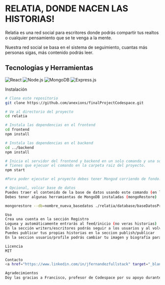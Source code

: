 # RELATIA, DONDE NACEN LAS HISTORIAS!

Relatia es una red social para escritores donde podrás compartir tus realtos o cualquier pensamiento que se te venga a la mente.

Nuestra red social se basa en el sistema de seguimiento, cuantas más personas sigas, más contenido podrás leer.

## Tecnologías y Herramientas
![React](https://img.shields.io/badge/-ReactJs-61DAFB?logo=react&logoColor=white&style=for-the-badge)
![Node.js](https://img.shields.io/badge/-Node.js-339933?logo=node.js&logoColor=white&style=for-the-badge)
![MongoDB](https://img.shields.io/badge/-MongoDB-47A248?logo=mongodb&logoColor=white&style=for-the-badge)
![Express.js](https://img.shields.io/badge/-Express.js-000000?logo=express&logoColor=white&style=for-the-badge)


Instalación

```bash
# Clona este repositorio
git clone https://github.com/anexions/finalProjectCodespace.git

# Ve al directorio del proyecto
cd relatia 

# Instala las dependencias en el frontend
cd frontend
npm install

# Instala las dependencias en el backend
cd ../backend
npm install

# Inicia el servidor del frontend y backend en un solo comando y una sola terminal
# Tienes que ejecuar el comando en la carpeta raiz del proyecto.
npm start

#Para poder ejecutar el proyecto debes tener Mongod corriendo de fondo.

# Opcional, volcar base de datos
Puedes traer el contenido de la base de datos usando este comando (en la carpeta raíz)
Debes tener algunas herramientas de MongoDB instaladas (mongoRestore)

mongorestore --db=nombre_nueva_basedatos ./relatia/database/baseDatosProyectoFinal

Uso
Crea una cuenta en la sección Registro
Loguea y automáticamente entrarás al feed/inicio (no veras historias)
En la sección writers/escritores podrás seguir a los usuarios y al volver a inicio podrás leer sus hitorias.
Puedes publicar tus propias historias en la seccion publish/publicar
En la seccion usuario/profile podrás cambiar tu imagen y biografía para mostrarla en tu tarjeta de escritor.

Licencia
MIT

Contacto
<a href="https://www.linkedin.com/in/jfernandezfullstack" target="_blank">LinekdIn</a>

Agradecimientos
Doy las gracias a Francisco, profesor de Codespace por su apoyo durante el proceso.